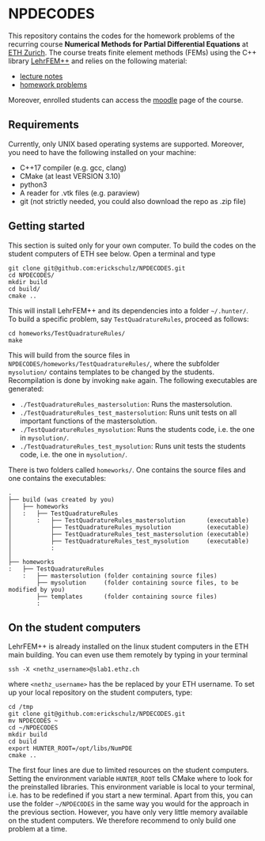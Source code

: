 # NPDECODES
This repository contains the codes for the homework problems of the recurring course **Numerical Methods for Partial Differential Equations** at [ETH Zurich](https://ethz.ch/en.html). The course treats finite element methods (FEMs) using the C++ library [LehrFEM++](https://github.com/craffael/lehrfempp) and relies on the following material:
* [lecture notes](https://www.sam.math.ethz.ch/~grsam/NUMPDEFL/NUMPDE.pdf)
* [homework problems](https://www.sam.math.ethz.ch/~grsam/NUMPDEFL/HOMEWORK/NPDEFL_Problems.pdf)

Moreover, enrolled students can access the [moodle](https://moodle-app2.let.ethz.ch/course/view.php?id=12060) page of the course.

## Requirements
Currently, only UNIX based operating systems are supported. Moreover, you need to have the following installed on your machine:
* C++17 compiler (e.g. gcc, clang)
* CMake (at least VERSION 3.10)
* python3
* A reader for .vtk files (e.g. paraview)
* git (not strictly needed, you could also download the repo as .zip file)

## Getting started
This section is suited only for your own computer. To build the codes on the student computers of ETH see below. Open a terminal and type
```
git clone git@github.com:erickschulz/NPDECODES.git
cd NPDECODES/
mkdir build
cd build/
cmake ..
```
This will install LehrFEM++ and its dependencies into a folder `~/.hunter/`. To build a specific problem, say `TestQuadratureRules`, proceed as follows:
```
cd homeworks/TestQuadratureRules/
make
```
This will build from the source files in `NPDECODES/homeworks/TestQuadratureRules/`, where the subfolder `mysolution/` contains templates to be changed by the students. Recompilation is done by invoking `make` again. The following executables are generated:
* `./TestQuadratureRules_mastersolution`: Runs the mastersolution.
* `./TestQuadratureRules_test_mastersolution`: Runs unit tests on all important functions of the mastersolution.
* `./TestQuadratureRules_mysolution`: Runs the students code, i.e. the one in `mysolution/`.
* `./TestQuadratureRules_test_mysolution`: Runs unit tests the students code, i.e. the one in `mysolution/`.

There is two folders called `homeworks/`. One contains the source files and one contains the executables:
```
.
├── build (was created by you)
│   ├── homeworks
│   :   ├── TestQuadratureRules
│       :   ├── TestQuadratureRules_mastersolution      (executable)
│           ├── TestQuadratureRules_mysolution          (executable)
│           ├── TestQuadratureRules_test_mastersolution (executable)
│           ├── TestQuadratureRules_test_mysolution     (executable)
│           :
│
├── homeworks
:   ├── TestQuadratureRules
    :   ├── mastersolution (folder containing source files)
        ├── mysolution     (folder containing source files, to be modified by you)
        ├── templates      (folder containing source files)
        :
```

## On the student computers
LehrFEM++ is already installed on the linux student computers in the ETH main building. You can even use them remotely by typing in your terminal
```
ssh -X <nethz_username>@slab1.ethz.ch
```
where `<nethz_username>` has the be replaced by your ETH username. To set up your local repository on the student computers, type:
```
cd /tmp
git clone git@github.com:erickschulz/NPDECODES.git
mv NPDECODES ~
cd ~/NPDECODES
mkdir build
cd build
export HUNTER_ROOT=/opt/libs/NumPDE
cmake ..
```
The first four lines are due to limited resources on the student computers. Setting the environment variable `HUNTER_ROOT` tells CMake where to look for the preinstalled libraries. This environment variable is local to your terminal, i.e. has to be redefined if you start a new terminal. Apart from this, you can use the folder `~/NPDECODES` in the same way you would for the approach in the previous section. However, you have only very little memory available on the student computers. We therefore recommend to only build one problem at a time.
